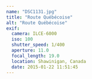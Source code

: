 ```yaml
---
name: "DSC1131.jpg"
title: "Route Québécoise"
alt: "Route Québécoise"
exif:
  camera: ILCE-6000
  iso: 100
  shutter_speed: 1/400
  aperture: 11.0
  focal_length: 19.0
  location: Shawinigan, Canada
  date: 2015-01-22 11:51:45
---
```

